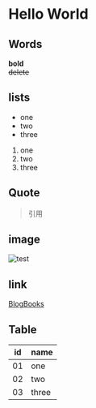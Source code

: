 # Hello World

## Words
**bold**   
~~delete~~

## lists
- one
- two
- three
1. one
2. two
3. three

## Quote
> 引用

## image
![test](https://blogbooks.net/wp-content/uploads/2023/01/image-3.png)

## link
[BlogBooks](https://blogbooks.net)

## Table
|id|name|
|---|---|
|01|one|
|02|two|
|03|three|
